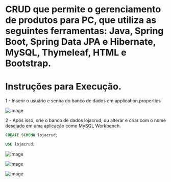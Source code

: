 # CRUD que permite o gerenciamento de produtos para PC, que utiliza as seguintes ferramentas: Java, Spring Boot, Spring Data JPA e Hibernate, MySQL, Thymeleaf, HTML e Bootstrap.

# Instruções para Execução.
1 - Inserir o usuário e senha do banco de dados em application.properties

![image](https://github.com/user-attachments/assets/e1e6905f-b990-441a-a324-099fc4722a03)


2 - Após isso, crie o banco de dados lojacrud, ou alterar e criar com o nome desejado em uma aplicação como MySQL Workbench.
```sql
CREATE SCHEMA lojacrud;

USE lojacrud;
```

![image](https://github.com/user-attachments/assets/5311283c-e9bf-49db-8b29-55ab957884c7)


![image](https://github.com/user-attachments/assets/4c1ad371-4a4d-44af-a7fb-bc0d3008647d)


![image](https://github.com/user-attachments/assets/71bba579-da0d-49cd-a7fd-d9e068ef5281)
